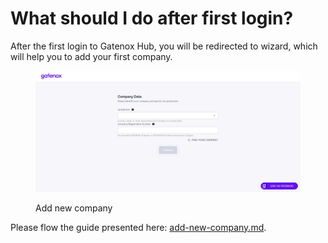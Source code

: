 # What should I do after first login?

After the first login to Gatenox Hub, you will be redirected to wizard, which will help you to add your first company.

<figure><img src="../.gitbook/assets/company_add.png" alt=""><figcaption><p>Add new company</p></figcaption></figure>

Please flow the guide presented here: [add-new-company.md](create-and-complete-company-profile/add-new-company.md "mention").
